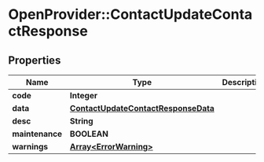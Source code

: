 # OpenProvider::ContactUpdateContactResponse

## Properties
Name | Type | Description | Notes
------------ | ------------- | ------------- | -------------
**code** | **Integer** |  | [optional] 
**data** | [**ContactUpdateContactResponseData**](ContactUpdateContactResponseData.md) |  | [optional] 
**desc** | **String** |  | [optional] 
**maintenance** | **BOOLEAN** |  | [optional] 
**warnings** | [**Array&lt;ErrorWarning&gt;**](ErrorWarning.md) |  | [optional] 

